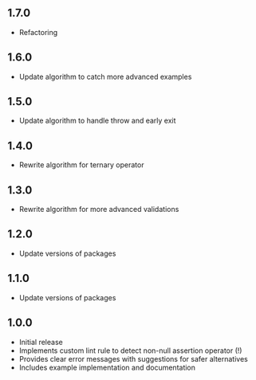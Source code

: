 ## 1.7.0

- Refactoring

## 1.6.0

- Update algorithm to catch more advanced examples

## 1.5.0

- Update algorithm to handle throw and early exit

## 1.4.0

- Rewrite algorithm for ternary operator

## 1.3.0

- Rewrite algorithm for more advanced validations

## 1.2.0

- Update versions of packages

## 1.1.0

- Update versions of packages

## 1.0.0

- Initial release
- Implements custom lint rule to detect non-null assertion operator (!)
- Provides clear error messages with suggestions for safer alternatives
- Includes example implementation and documentation
